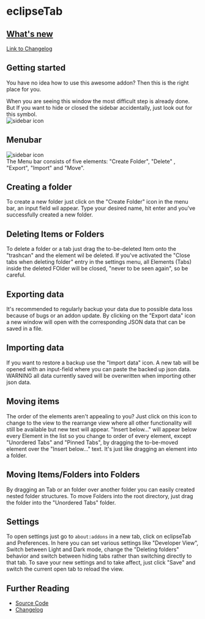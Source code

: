 # eclipseTab

## [What's new](https://github.com/Universumgames/eclipseTabs/blob/firefox/Updatelog.md)

[Link to Changelog](https://github.com/Universumgames/eclipseTabs/blob/firefox/Updatelog.md)

## Getting started

You have no idea how to use this awesome addon? Then this is the right place for you.

When you are seeing this window the most difficult step is already done. But If you want to hide or closed the sidebar accidentally, just look out for this symbol. <br>
<img alt="sidebar icon"  src="./howToImgs/sidebar.png">

## Menubar

<img alt="sidebar icon"  src="./howToImgs/menubar.png"><br>
The Menu bar consists of five elements: "Create Folder", "Delete" , "Export", "Import" and "Move".

## Creating a folder

To create a new folder just click on the "Create Folder" icon in the menu bar, an input field wil appear. Type your desired name, hit enter and you've successfully created a new folder.

## Deleting Items or Folders

To delete a folder or a tab just drag the to-be-deleted Item onto the "trashcan" and the element wil be deleted. If you've activated the "Close tabs when deleting folder" entry in the settings menu, all Elements (Tabs) inside the deleted FOlder will be closed, "never to be seen again", so be careful.

## Exporting data

It's recommended to regularly backup your data due to possible data loss because of bugs or an addon update. By clicking on the "Export data" icon a new window will open with the corresponding JSON data that can be saved in a file.

## Importing data

If you want to restore a backup use the "Import data" icon. A new tab will be opened with an input-field where you can paste the backed up json data.<br>
WARNING all data currently saved will be overwritten when importing other json data.

## Moving items

The order of the elements aren't appealing to you? Just click on this icon to change to the view to the rearrange view where all other functionality will still be available but new text will appear. "Insert below..." will appear below every Element in the list so you change to order of every element, except "Unordered Tabs" and "Pinned Tabs", by dragging the to-be-moved element over the "Insert below..." text. It's just like dragging an element into a folder.

## Moving Items/Folders into Folders

By dragging an Tab or an folder over another folder you can easily created nested folder structures. To move Folders into the root directory, just drag the folder into the "Unordered Tabs" folder.

## Settings

To open settings just go to `about:addons` in a new tab, click on eclipseTab and Preferences.
In here you can set various settings like "Developer View", Switch between Light and Dark mode, change the "Deleting folders" behavior and switch between hiding tabs rather than switching directly to that tab.
To save your new settings and to take affect, just click "Save" and switch the current open tab to reload the view.

## Further Reading

-   [Source Code](https://github.com/Universumgames/eclipseTabs)
-   [Changelog](https://github.com/Universumgames/eclipseTabs/blob/firefox/Updatelog.md)
